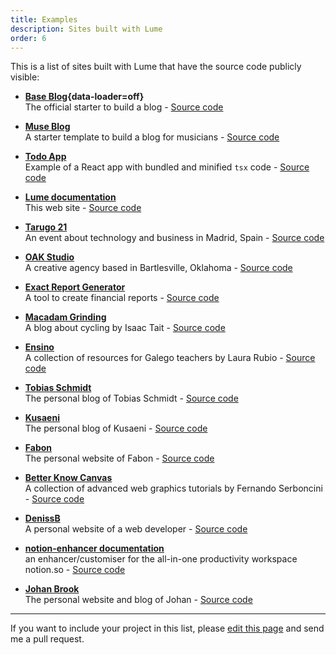 ```yaml
---
title: Examples
description: Sites built with Lume
order: 6
---
```


This is a list of sites built with Lume that have the source code publicly
visible:

- **[Base Blog](https://lumeland.github.io/base-blog/){data-loader=off}**\
  The official starter to build a blog -
  [Source code](https://github.com/lumeland/base-blog)

- **[Muse Blog](https://lume-blog-muse.pages.dev/)**\
  A starter template to build a blog for musicians -
  [Source code](https://github.com/NeroBlackstone/lume-blog-muse)

- **[Todo App](https://lumeland.github.io/react-todo/)**\
  Example of a React app with bundled and minified `tsx` code -
  [Source code](https://github.com/lumeland/react-todo)

- **[Lume documentation](https://lumeland.github.io/)**\
  This web site - [Source code](https://github.com/lumeland/lumeland.github.io)

- **[Tarugo 21](https://tarugo21.netlify.app/)**\
  An event about technology and business in Madrid, Spain -
  [Source code](https://github.com/tarugoconf/tarugo21)

- **[OAK Studio](https://oakstudio.co/)**\
  A creative agency based in Bartlesville, Oklahoma -
  [Source code](https://github.com/bradeneast/oakstudio.co)

- **[Exact Report Generator](https://exact-report-generator.vercel.app/)**\
  A tool to create financial reports -
  [Source code](https://github.com/WilcoKruijer/ExactReportGenerator)

- **[Macadam Grinding](https://macadamgrinding.com/)**\
  A blog about cycling by Isaac Tait -
  [Source code](https://github.com/Isaac-Tait/macadamGrinding_denoStyle)

- **[Ensino](https://laurarubio.net/)**\
  A collection of resources for Galego teachers by Laura Rubio -
  [Source code](https://github.com/laura-rubio/ensino)

- **[Tobias Schmidt](https://tobiasschmidt.me/)**\
  The personal blog of Tobias Schmidt -
  [Source code](https://github.com/tobiasschmidt89/tobiasschmidt.me)

- **[Kusaeni](https://kusaeni.com/)**\
  The personal blog of Kusaeni -
  [Source code](https://notabug.org/kuspoes/kusaicom)

- **[Fabon](https://www.fabon.info/)**\
  The personal website of Fabon -
  [Source code](https://github.com/fabon-f/website)

- **[Better Know Canvas](https://canvas.rocks/)**\
  A collection of advanced web graphics tutorials by Fernando Serboncini -
  [Source code](https://github.com/fserb/bkc)

- **[DenissB](https://denissb.github.io/)**\
  A personal website of a web developer -
  [Source code](https://github.com/denissb/denissb.github.io)
  
- **[notion-enhancer documentation](https://notion-enhancer.github.io/)**\
  an enhancer/customiser for the all-in-one productivity workspace notion.so -
  [Source code](https://github.com/notion-enhancer/notion-enhancer.github.io)
  
- **[Johan Brook](https://johanbrook.com)**\
  The personal website and blog of Johan - [Source code](https://github.com/johanbrook/johanbrook.com)

---

If you want to include your project in this list, please
[edit this page](https://github.com/lumeland/lumeland.github.io/edit/master/getting-started/examples.md)
and send me a pull request.
